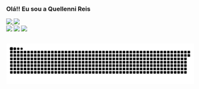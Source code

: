 ### Olá!! Eu sou a Quellenni Reis

<div>
  <a href="https://github.com/Quellenni">
  <img height="150em" src="https://github-readme-stats.vercel.app/api?username=quellenni&show_icons=true&theme=onedark&include_all_commits=true&count_private=true"/>
  <img height="150em" src="https://github-readme-stats.vercel.app/api/top-langs/?username=quellenni&layout=compact&langs_count=7&theme=onedark"/>
</div>
    
    
<div> 
  <a href = "mailto:quellennibarreto@gmail.com"><img src="https://img.shields.io/badge/-Gmail-%23333?style=for-the-badge&logo=gmail&logoColor=white" target="_blank"></a>
  <a href="https://www.linkedin.com/in/quellenni-reis/" target="_blank"><img src="https://img.shields.io/badge/-LinkedIn-%230077B5?style=for-the-badge&logo=linkedin&logoColor=white" target="_blank"></a> 
  <a href="https://www.instagram.com/quellenni.reis/" target="_blank"><img src="https://img.shields.io/badge/-Instagram-%23E4405F?style=for-the-badge&logo=instagram&logoColor=white" target="_blank"></a>
  </div>

  
 
  
##


  
   ![Snake animation](https://github.com/Quellenni/Quellenni/blob/output/github-contribution-grid-snake.svg)
 
 
</div>
  
 
 



